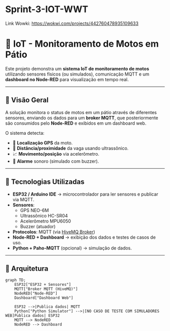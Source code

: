 # Sprint-3-IOT-WWT
Link Wowki: https://wokwi.com/projects/442760478935109633

# 🚀 IoT - Monitoramento de Motos em Pátio

Este projeto demonstra um **sistema IoT de monitoramento de motos** utilizando sensores físicos (ou simulados), comunicação MQTT e um **dashboard no Node-RED** para visualização em tempo real.

---

## 📖 Visão Geral
A solução monitora o status de motos em um pátio através de diferentes sensores, enviando os dados para um **broker MQTT**, que posteriormente são consumidos pelo **Node-RED** e exibidos em um dashboard web.

O sistema detecta:
- 📍 **Localização GPS** da moto.  
- 📏 **Distância/proximidade** da vaga usando ultrassônico.  
- 📈 **Movimento/posição** via acelerômetro.  
- 🚨 **Alarme** sonoro (simulado com buzzer).  

---

## 🔧 Tecnologias Utilizadas
- **ESP32 / Arduino IDE** → microcontrolador para ler sensores e publicar via MQTT.  
- **Sensores**:
  - GPS NEO-6M
  - Ultrassônico HC-SR04
  - Acelerômetro MPU6050
  - Buzzer (atuador)
- **Protocolos**: MQTT (via [HiveMQ Broker](https://www.hivemq.com/public-mqtt-broker/))  
- **Node-RED + Dashboard** → exibição dos dados e testes de casos de uso.  
- **Python + Paho-MQTT** (opcional) → simulação de dados.  

---

## 📡 Arquitetura
```mermaid
graph TD;
    ESP32["ESP32 + Sensores"]
    MQTT["Broker MQTT (HiveMQ)"]
    NodeRED["Node-RED"]
    Dashboard["Dashboard Web"]

    ESP32 -->|Publica dados| MQTT
    Python["Python Simulator"] -->|[NO CASO DE TESTE COM SIMULADORES WEB]Publica dados| ESP32
    MQTT --> NodeRED
    NodeRED --> Dashboard
